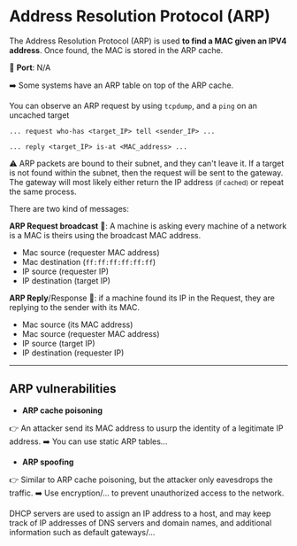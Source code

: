 # Address Resolution Protocol (ARP)

<div class="row row-cols-md-2"><div>

The Address Resolution Protocol (ARP) is used **to find a MAC given an IPV4 address**. Once found, the MAC is stored in the ARP cache.

🐊️ **Port**: N/A

➡️ Some systems have an ARP table on top of the ARP cache.

You can observe an ARP request by using `tcpdump`, and a `ping` on an uncached target

```text!
... request who-has <target_IP> tell <sender_IP> ...
```

```text!
... reply <target_IP> is-at <MAC_address> ...
```

⚠️ ARP packets are bound to their subnet, and they can't leave it. If a target is not found within the subnet, then the request will be sent to the gateway. The gateway will most likely either return the IP address <small>(if cached)</small> or repeat the same process.
</div><div>

There are two kind of messages:

**ARP Request broadcast** 🔎: A machine is asking every machine of a network is a MAC is theirs using the broadcast MAC address.

* Mac source (requester MAC address)
* Mac destination (`ff:ff:ff:ff:ff:ff`)
* IP source (requester IP)
* IP destination (target IP)

**ARP Reply**/Response 🧑: if a machine found its IP in the Request, they are replying to the sender with its MAC.

* Mac source (its MAC address)
* Mac source (requester MAC address)
* IP source (target IP)
* IP destination (requester IP)
</div></div>

<hr class="sep-both">

## ARP vulnerabilities

<div class="row row-cols-md-2 mt-3"><div>

* **ARP cache poisoning**

👉 An attacker send its MAC address to usurp the identity of a legitimate IP address. ➡️ You can use static ARP tables...
</div><div>

* **ARP spoofing**

👉 Similar to ARP cache poisoning, but the attacker only eavesdrops the traffic. ➡️ Use encryption/... to prevent unauthorized access to the network.

DHCP servers are used to assign an IP address to a host, and may keep track of IP addresses of DNS servers and domain names, and additional information such as default gateways/...
</div></div>